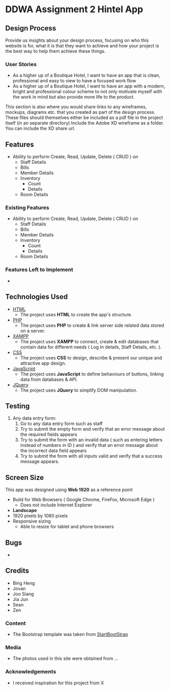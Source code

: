 # DDWA Assignment 2 Hintel App
 
## Design Process
 
Provide us insights about your design process, focusing on who this website is for, what it is that they want to achieve and how your project is the best way to help them achieve these things.

### User Stories
- As a higher up of a Boutique Hotel, I want to have an app that is clean, professional and easy to view to have a focused work flow
- As a higher up of a Boutique Hotel, I want to have an app with a modern, bright and professional colour scheme to not only motivate myself with the work in mind but also provide more life to the product.

This section is also where you would share links to any wireframes, mockups, diagrams etc. that you created as part of the design process. 
These files should themselves either be included as a pdf file in the project itself (in an separate directory)
Include the Adobe XD wireframe as a folder. You can include the XD share url. 

## Features
- Ability to perform Create, Read, Update, Delete ( CRUD ) on 
    - Staff Details
    - Bills
    - Member Details
    - Inventory 
       - Count
       - Details
    - Room Details
 
### Existing Features
- Ability to perform Create, Read, Update, Delete ( CRUD ) on 
    - Staff Details
    - Bills
    - Member Details
    - Inventory 
       - Count
       - Details
    - Room Details

### Features Left to Implement
- 

## Technologies Used
- [HTML](https://html.com/)
    - The project uses **HTML** to create the app's structure.
- [PHP](https://www.php.net/)
    - The project uses **PHP** to create & link server side related data stored on a server.
- [XAMPP](https://www.apachefriends.org/)
    - The project uses **XAMPP** to connect, create & edit databases that contain data for different needs ( Log In details, Staff Details, etc. ).
- [CSS](https://developer.mozilla.org/en-US/docs/Web/CSS)
    - The project uses **CSS** to design, describe & present our unique and attractive app design.
- [JavaScript](https://www.javascript.com/)
    - The project uses **JavaScript** to define behaviours of buttons, linking data from databases & API.
- [JQuery](https://jquery.com)
    - The project uses **JQuery** to simplify DOM manipulation.


## Testing

1. Any data entry form:
    1. Go to any data entry form such as staff
    2. Try to submit the empty form and verify that an error message about the required fields appears
    3. Try to submit the form with an invalid data ( such as entering letters instead of numbers in ID ) and verify that an error message about the incorrect data field appears
    4. Try to submit the form with all inputs valid and verify that a success message appears.

## Screen Size

This app was designed using **Web 1920** as a reference point
   - Build for Web Browsers ( Google Chrome, FireFox, Microsoft Edge )
      - Does not include Internet Explorer
   - **Landscape** 
   - 1920 pixels by 1080 pixels
   - Responsive sizing
       - Able to resize for tablet and phone browsers

## Bugs
   - 


## Credits
- Bing Heng
- Jovan
- Joo Siang
- Jia Jun
- Sean
- Zen



### Content
- The Bootstrap template was taken from [StartBootStrap](https://startbootstrap.com/previews/sb-admin-2)

### Media
- The photos used in this site were obtained from ...

### Acknowledgements
- I received inspiration for this project from X

